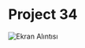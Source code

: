# Project 34

![Ekran Alıntısı](https://user-images.githubusercontent.com/30186772/71327359-7fb17300-2518-11ea-8798-788ce45fb1dd.PNG)


